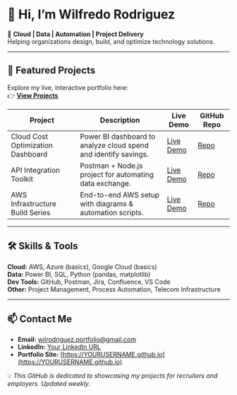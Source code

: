 # 👋 Hi, I’m Wilfredo Rodriguez

🎯 **Cloud | Data | Automation | Project Delivery**  
Helping organizations design, build, and optimize technology solutions.

---

## 📂 Featured Projects
Explore my live, interactive portfolio here:  
👉 **[View Projects](https://YOURUSERNAME.github.io)**

| Project | Description | Live Demo | GitHub Repo |
|---------|-------------|-----------|-------------|
| Cloud Cost Optimization Dashboard | Power BI dashboard to analyze cloud spend and identify savings. | [Live Demo](#) | [Repo](#) |
| API Integration Toolkit | Postman + Node.js project for automating data exchange. | [Live Demo](#) | [Repo](#) |
| AWS Infrastructure Build Series | End-to-end AWS setup with diagrams & automation scripts. | [Live Demo](#) | [Repo](#) |

---

## 🛠 Skills & Tools

**Cloud:** AWS, Azure (basics), Google Cloud (basics)  
**Data:** Power BI, SQL, Python (pandas, matplotlib)  
**Dev Tools:** GitHub, Postman, Jira, Confluence, VS Code  
**Other:** Project Management, Process Automation, Telecom Infrastructure

---

## 📫 Contact Me

- **Email:** [wilrodriguez.portfolio@gmail.com](mailto:wilrodriguez.portfolio@gmail.com)  
- **LinkedIn:** [Your LinkedIn URL](#)  
- **Portfolio Site:** [https://YOURUSERNAME.github.io](https://YOURUSERNAME.github.io)  



💡 *This GitHub is dedicated to showcasing my projects for recruiters and employers. Updated weekly.*

